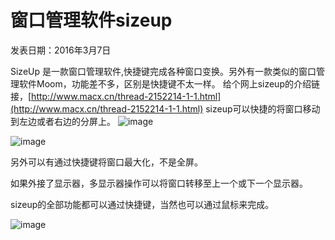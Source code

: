 # 窗口管理软件sizeup
发表日期：2016年3月7日

SizeUp 是一款窗口管理软件,快捷键完成各种窗口变换。另外有一款类似的窗口管理软件Moom，功能差不多，区别是快捷键不太一样。
给个网上sizeup的介绍链接，[http://www.macx.cn/thread-2152214-1-1.html](http://www.macx.cn/thread-2152214-1-1.html) 
sizeup可以快捷的将窗口移动到左边或者右边的分屏上。
![image](http://blogimages.oss-cn-hangzhou.aliyuncs.com/sizeup_screen_1.png)

![image](http://blogimages.oss-cn-hangzhou.aliyuncs.com/sizeup_screen_2.png)

另外可以有通过快捷键将窗口最大化，不是全屏。

如果外接了显示器，多显示器操作可以将窗口转移至上一个或下一个显示器。

sizeup的全部功能都可以通过快捷键，当然也可以通过鼠标来完成。

![image](http://blogimages.oss-cn-hangzhou.aliyuncs.com/sizeup_shortcut.jpg)




